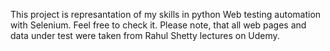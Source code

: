 This project is represantation of my skills in python Web testing automation with Selenium. Feel free to check it. Please note, that all web pages and data under test were taken from Rahul Shetty lectures on Udemy.
